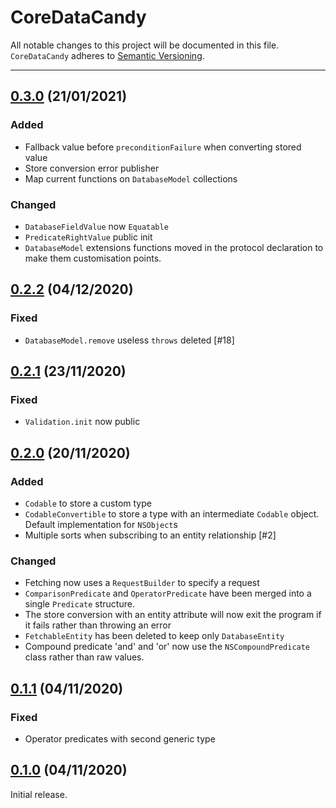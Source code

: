 # CoreDataCandy

All notable changes to this project will be documented in this file. `CoreDataCandy` adheres to [Semantic Versioning](http://semver.org).

---
## [0.3.0](https://github.com/amaris/core-data-candy/tree/0.3.0) (21/01/2021)

### Added
- Fallback value before `preconditionFailure` when converting stored value
- Store conversion error publisher
- Map current functions on `DatabaseModel` collections

### Changed
- `DatabaseFieldValue` now `Equatable`
- `PredicateRightValue` public init
- `DatabaseModel` extensions functions moved in the protocol declaration to make them customisation points.

## [0.2.2](https://github.com/amaris/core-data-candy/tree/0.2.2) (04/12/2020)

### Fixed
- `DatabaseModel.remove` useless `throws` deleted [#18]

## [0.2.1](https://github.com/amaris/core-data-candy/tree/0.2.1) (23/11/2020)

### Fixed
- `Validation.init` now public

## [0.2.0](https://github.com/amaris/core-data-candy/tree/0.2.0) (20/11/2020)

### Added
- `Codable` to store a custom type
- `CodableConvertible` to store a type with an intermediate `Codable` object. Default implementation for `NSObject`s
- Multiple sorts when subscribing to an entity relationship [#2]

### Changed
- Fetching now uses a `RequestBuilder` to specify a request
- `ComparisonPredicate` and `OperatorPredicate` have been merged into a single `Predicate` structure.
- The store conversion with an entity attribute will now exit the program if it fails rather than throwing an error
- `FetchableEntity` has been deleted to keep only `DatabaseEntity`
- Compound predicate 'and' and 'or' now use the `NSCompoundPredicate` class rather than raw values.

## [0.1.1](https://github.com/amaris/core-data-candy/tree/0.1.1) (04/11/2020)

### Fixed
- Operator predicates with second generic type

## [0.1.0](https://github.com/amaris/core-data-candy/tree/0.1.0) (04/11/2020)

Initial release.
